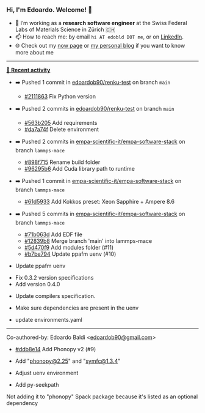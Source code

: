 ### Hi, I'm Edoardo. Welcome! 👋 

- 🔭 I’m working as a **research software engineer** at the Swiss Federal Labs of Materials Science in Zürich 🇨🇭
- 📫 How to reach me: by email `hi AT edobld DOT me`, or on [LinkedIn](https://linkedin.com/in/edobld).
- 🌐 Check out my [now page](https://edoardob.im/now) or [my personal blog](https://blog.edoardob.im) if you want to know more about me

---

**[📰 Recent activity](https://github.com/edoardob90)**
* ➡️ Pushed 1 commit in [edoardob90/renku-test](https://github.com/edoardob90/renku-test) on branch `main`
  * [#2111863](https://github.com/edoardob90/renku-test/commit/2111863) Fix Python version
* ➡️ Pushed 2 commits in [edoardob90/renku-test](https://github.com/edoardob90/renku-test) on branch `main`
  * [#563b205](https://github.com/edoardob90/renku-test/commit/563b205) Add requirements
  * [#da7a74f](https://github.com/edoardob90/renku-test/commit/da7a74f) Delete environment
* ➡️ Pushed 2 commits in [empa-scientific-it/empa-software-stack](https://github.com/empa-scientific-it/empa-software-stack) on branch `lammps-mace`
  * [#898f715](https://github.com/empa-scientific-it/empa-software-stack/commit/898f715) Rename build folder
  * [#96295b6](https://github.com/empa-scientific-it/empa-software-stack/commit/96295b6) Add Cuda library path to runtime
* ➡️ Pushed 1 commit in [empa-scientific-it/empa-software-stack](https://github.com/empa-scientific-it/empa-software-stack) on branch `lammps-mace`
  * [#61d5933](https://github.com/empa-scientific-it/empa-software-stack/commit/61d5933) Add Kokkos preset: Xeon Sapphire + Ampere 8.6
* ➡️ Pushed 5 commits in [empa-scientific-it/empa-software-stack](https://github.com/empa-scientific-it/empa-software-stack) on branch `lammps-mace`
  * [#71b063d](https://github.com/empa-scientific-it/empa-software-stack/commit/71b063d) Add EDF file
  * [#12839b8](https://github.com/empa-scientific-it/empa-software-stack/commit/12839b8) Merge branch &#39;main&#39; into lammps-mace
  * [#5d470f9](https://github.com/empa-scientific-it/empa-software-stack/commit/5d470f9) Add modules folder (#11)
  * [#b7be794](https://github.com/empa-scientific-it/empa-software-stack/commit/b7be794) Update ppafm uenv (#10)

* Update ppafm uenv

- Fix 0.3.2 version specifications
- Add version 0.4.0

* Update compilers specification.

* Make sure dependencies are present in the uenv

* update environments.yaml

---------

Co-authored-by: Edoardo Baldi &lt;edoardob90@gmail.com&gt;
  * [#ddb8e14](https://github.com/empa-scientific-it/empa-software-stack/commit/ddb8e14) Add Phonopy v2 (#9)

* Add &#34;phonopy@2.25&#34; and &#34;symfc@1.3.4&#34;

* Adjust uenv environment

* Add py-seekpath

Not adding it to &#34;phonopy&#34; Spack package because it&#39;s listed as an optional dependency


